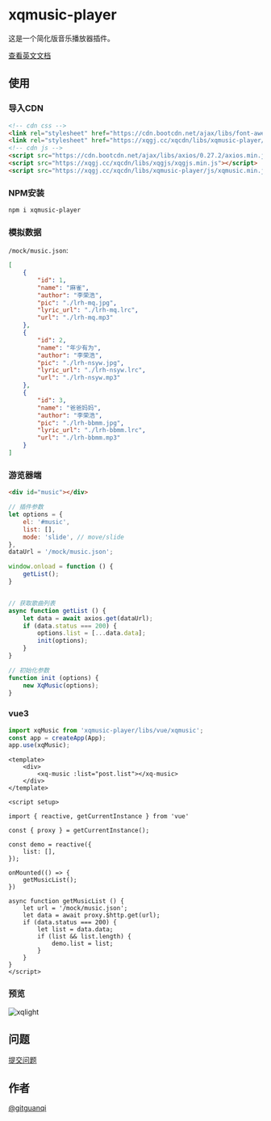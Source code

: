 # xqmusic-player

这是一个简化版音乐播放器插件。

[查看英文文档](./README.md)

## 使用

### 导入CDN

```html
<!-- cdn css -->
<link rel="stylesheet" href="https://cdn.bootcdn.net/ajax/libs/font-awesome/6.2.0/css/all.min.css">
<link rel="stylesheet" href="https://xqgj.cc/xqcdn/libs/xqmusic-player/css/xqmusic.min.css">
<!-- cdn js -->
<script src="https://cdn.bootcdn.net/ajax/libs/axios/0.27.2/axios.min.js"></script>
<script src="https://xqgj.cc/xqcdn/libs/xqgjs/xqgjs.min.js"></script>
<script src="https://xqgj.cc/xqcdn/libs/xqmusic-player/js/xqmusic.min.js"></script>
```

### NPM安装

```sh
npm i xqmusic-player
```

### 模拟数据

`/mock/music.json`:

```json
[
    {
        "id": 1,
        "name": "麻雀",
        "author": "李荣浩",
        "pic": "./lrh-mq.jpg",
        "lyric_url": "./lrh-mq.lrc",
        "url": "./lrh-mq.mp3"
    },
    {
        "id": 2,
        "name": "年少有为",
        "author": "李荣浩",
        "pic": "./lrh-nsyw.jpg",
        "lyric_url": "./lrh-nsyw.lrc",
        "url": "./lrh-nsyw.mp3"
    },
    {
        "id": 3,
        "name": "爸爸妈妈",
        "author": "李荣浩",
        "pic": "./lrh-bbmm.jpg",
        "lyric_url": "./lrh-bbmm.lrc",
        "url": "./lrh-bbmm.mp3"
    }
]
```

### 游览器端

```html
<div id="music"></div>
```

```js
// 插件参数
let options = {
    el: '#music',
    list: [],
    mode: 'slide', // move/slide
},
dataUrl = '/mock/music.json';

window.onload = function () {  
    getList();
}


// 获取歌曲列表
async function getList () {  
    let data = await axios.get(dataUrl);
    if (data.status === 200) {
        options.list = [...data.data];
        init(options);
    }
}

// 初始化参数
function init (options) {  
    new XqMusic(options);
}
```

### vue3

```js
import xqMusic from 'xqmusic-player/libs/vue/xqmusic';
const app = createApp(App);
app.use(xqMusic);
```

```vue
<template>
    <div>
        <xq-music :list="post.list"></xq-music>
    </div>
</template>

<script setup>

import { reactive, getCurrentInstance } from 'vue'

const { proxy } = getCurrentInstance();

const demo = reactive({
    list: [],
});

onMounted(() => {
    getMusicList();
})

async function getMusicList () {  
    let url = '/mock/music.json';
    let data = await proxy.$http.get(url);
    if (data.status === 200) {
        let list = data.data;
        if (list && list.length) {
            demo.list = list;
        }
    }
}
</script>
```

### 预览

![xqlight](https://xqgj.cc/xqmusic-player/test/img/preview.jpg)

## 问题

[提交问题](https://github.com/gitguanqi/xqmusic-player/issues/new)

## 作者

[@gitguanqi](https://github.com/gitguanqi)
